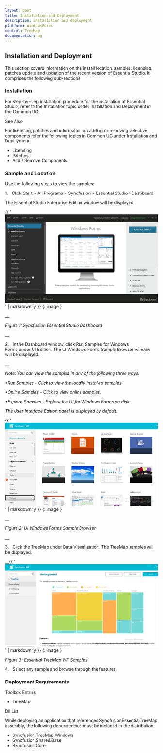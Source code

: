 ```yaml
---
layout: post
title: Installation-and-Deployment
description: installation and deployment
platform: WindowsForms
control: TreeMap
documentation: ug
---
```


## Installation and Deployment

This section covers information on the install location, samples, licensing, patches update and updation of the recent version of Essential Studio. It comprises the following sub-sections:



### Installation

For step-by-step installation procedure for the installation of Essential Studio, refer to the Installation topic under Installation and Deployment in the Common UG.



See Also

For licensing, patches and information on adding or removing selective components refer the following topics in Common UG under Installation and Deployment.



* Licensing
* Patches
* Add / Remove Components



### Sample and Location

Use the following steps to view the samples:



1.   Click Start > All Programs > Syncfusion > Essential Studio <version number> >Dashboard



The Essential Studio Enterprise Edition window will be displayed.

{{ '![](Installation-and-Deployment_images/Installation-and-Deployment_img1.png)' | markdownify }}
{:.image }


__

_Figure 1: Syncfusion Essential Studio Dashboard_

__



2.   In the Dashboard window, click Run Samples for Windows Forms under UI Edition. The UI Windows Forms Sample Browser window will be displayed.

__

_Note: You can view the samples in any of the following three ways:_

_•Run Samples - Click to view the locally installed samples._

_•Online Samples - Click to view online samples._

_•Explore Samples - Explore the UI for Windows Forms on disk._

_The User Interface Edition panel is displayed by default._



{{ '![](Installation-and-Deployment_images/Installation-and-Deployment_img2.png)' | markdownify }}
{:.image }


__

_Figure 2: UI Windows Forms Sample Browser_

__

3.   Click the TreeMap under Data Visualization. The TreeMap samples will be displayed.





__{{ '![](Installation-and-Deployment_images/Installation-and-Deployment_img3.png)' | markdownify }}
{:.image }


_Figure 3: Essential TreeMap WF Samples_



4.   Select any sample and browse through the features. 





### Deployment Requirements



Toolbox Entries



* TreeMap



Dll List

While deploying an application that references SyncfusionEssentialTreeMap assembly, the following dependencies must be included in the distribution.



* Syncfusion.TreeMap.Windows
* Syncfusion.Shared.Base
* Syncfusion.Core
